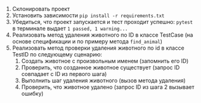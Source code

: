 1. Склонировать проект
2. Установить зависимости `pip install -r requirements.txt`
3. Убедиться, что проект запускается и тест проходит успешно: `pytest` в терминале выдает `1 passed, 1 warning...`
4. Реализовать метод удаления животного по ID в классе TestCase (на основе спецификации и по примеру метода `find_animal`)
5. Реализовать метод проверки удаления животного по id в классе TestID по следующему сценарию:
	1. Создать животное с произвольным именем (запомнить его ID)
	2. Проверить, что созданное животное существует (запрос ID совпадает с ID из первого шага)
	3. Выполнить шаг удаления животного (вызов метода удаления)
	4. Проверить, что животное удалено (запрос ID из шага 2 вызывает ошибку)
